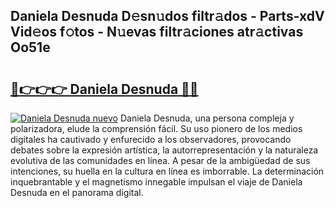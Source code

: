 ## Daniela Desnuda D𝚎sn𝚞dos filtr𝚊dos - Parts-xdV Vid𝚎os f𝚘tos - N𝚞evas filtr𝚊ciones atr𝚊ctivas Oo51e

# <h2><a href="http://mb56r0.tromn.icu/?c=Daniela+Desnuda">🔗👉👉👉 Daniela Desnuda 🔗🔗</a></h2>

[![Daniela Desnuda nuevo](https://i.imgur.com/pEAQMta.gif)](http://mb56r0.tromn.icu/?c=Daniela+Desnuda)
Daniela Desnuda, una persona compleja y polarizadora, elude la comprensión fácil. Su uso pionero de los medios digitales ha cautivado y enfurecido a los observadores, provocando debates sobre la expresión artística, la autorrepresentación y la naturaleza evolutiva de las comunidades en línea. A pesar de la ambigüedad de sus intenciones, su huella en la cultura en línea es imborrable. La determinación inquebrantable y el magnetismo innegable impulsan el viaje de Daniela Desnuda en el panorama digital.

